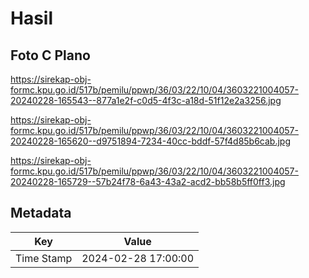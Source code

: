 # Hasil

## Foto C Plano

https://sirekap-obj-formc.kpu.go.id/517b/pemilu/ppwp/36/03/22/10/04/3603221004057-20240228-165543--877a1e2f-c0d5-4f3c-a18d-51f12e2a3256.jpg

https://sirekap-obj-formc.kpu.go.id/517b/pemilu/ppwp/36/03/22/10/04/3603221004057-20240228-165620--d9751894-7234-40cc-bddf-57f4d85b6cab.jpg

https://sirekap-obj-formc.kpu.go.id/517b/pemilu/ppwp/36/03/22/10/04/3603221004057-20240228-165729--57b24f78-6a43-43a2-acd2-bb58b5ff0ff3.jpg


## Metadata

| Key        | Value               |
| ---------- | ------------------- |
| Time Stamp | 2024-02-28 17:00:00 |



